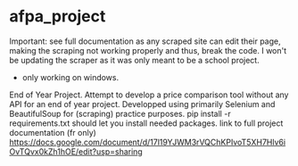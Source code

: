 # afpa_project


Important: see full documentation as any scraped site can edit their page, making the scraping not working properly and thus, break the code. I won't be updating the scraper as it was only meant to be a school project.
- only working on windows.

End of Year Project.
Attempt to develop a price comparison tool without any API for an end of year project.
Developped using primarily Selenium and BeautifulSoup for (scraping) practice purposes.
pip install -r requirements.txt should let you install needed packages.
link to full project documentation (fr only)
https://docs.google.com/document/d/17l19YJWM3rVQChKPIvoT5XH7Hlv6iOvTQvx0kZh1hOE/edit?usp=sharing
